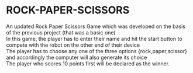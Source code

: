 # ROCK-PAPER-SCISSORS
An updated Rock Paper Scissors Game which was developed on the basis of the previous project (that was a basic one)<br>
In this game, the player has to enter their name and hit the start button to compete with the robot on the other end of their device<br>
The player has to choose any one of the three options {rock,paper,scissor} and accordingly the computer will also generate its choice<br>
The player who scores 10 points first will be declared as the winner.
